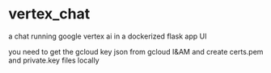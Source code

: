 # vertex_chat
a chat running google vertex ai in a dockerized flask app UI


you need to get the gcloud key json from gcloud I&AM and create certs.pem and private.key files locally
